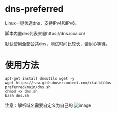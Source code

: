# dns-preferred
Linux一键优选dns，支持IPv4和IPv6。

脚本内置dns列表来自https://dns.icoa.cn/

默认使用全部公共dns，测试时间比较长，请耐心等待。
# 使用方法
~~~
apt-get install dnsutils wget -y
wget https://raw.githubusercontent.com/xkatld/dns-preferred/main/dns.sh
chmod +x dns.sh
bash dns.sh
~~~
注意：解析域名需要自定义为自己的
![image](https://github.com/user-attachments/assets/965feb7a-35aa-4671-9626-4f7987aa760b)
